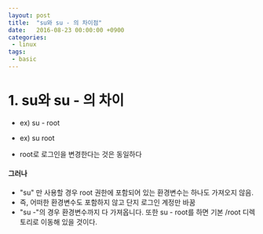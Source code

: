 ```yaml
---
layout: post
title:  "su와 su - 의 차이점"
date:   2016-08-23 00:00:00 +0900
categories:
 - linux
tags: 
 - basic
---
```


# 1. su와 su - 의 차이
- ex) su - root
- ex) su root

- root로 로그인을 변경한다는 것은 동일하다

#### 그러나 

- "su" 만 사용할 경우 root 권한에 포함되어 있는 환경변수는 하나도 가져오지 않음. 
- 즉, 어떠한 환경변수도 포함하지 않고 단지 로그인 계정만 바꿈
- "su -"의 경우 환경변수까지 다 가져옵니다. 또한 su - root를 하면 기본 /root 디렉토리로 이동해 있을 것이다.

 

